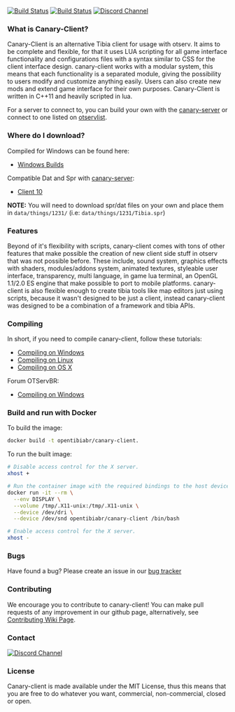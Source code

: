 [![Build Status](https://ci.appveyor.com/api/projects/status/github/opentibiabr/canary-client?branch=develop&passingText=develop%20-%20OK&svg=true)](https://ci.appveyor.com/project/opentibiabr/canary-client)
[![Build Status](https://secure.travis-ci.org/opentibiabr/canary-client.svg?branch=develop)](http://travis-ci.org/opentibiabr/canary-client)
[![Discord Channel](https://img.shields.io/discord/528117503952551936.svg?label=discord)](https://discord.gg/3NxYnyV)

### What is Canary-Client?

Canary-Client is an alternative Tibia client for usage with otserv. It aims to be complete and flexible,
for that it uses LUA scripting for all game interface functionality and configurations files with a syntax
similar to CSS for the client interface design. canary-client works with a modular system, this means
that each functionality is a separated module, giving the possibility to users modify and customize
anything easily. Users can also create new mods and extend game interface for their own purposes.
Canary-Client is written in C++11 and heavily scripted in lua.

For a server to connect to, you can build your own with the [canary-server](https://github.com/opentibiabr/canary-server)
or connect to one listed on [otservlist](https://otservlist.org/).

### Where do I download?

Compiled for Windows can be found here:
* [Windows Builds](https://ci.appveyor.com/project/opentibiabr/canary-client)

Compatible Dat and Spr with [canary-server](https://github.com/opentibiabr/canary-server):
* [Client 10](https://github.com/opentibiabr/tools/blob/master/Tibia%20Client%2010.rar)


**NOTE:** You will need to download spr/dat files on your own and place them in `data/things/1231/` (i.e: `data/things/1231/Tibia.spr`)

### Features

Beyond of it's flexibility with scripts, canary-client comes with tons of other features that make possible
the creation of new client side stuff in otserv that was not possible before. These include,
sound system, graphics effects with shaders, modules/addons system, animated textures,
styleable user interface, transparency, multi language, in game lua terminal, an OpenGL 1.1/2.0 ES engine that make possible
to port to mobile platforms. canary-client is also flexible enough to
create tibia tools like map editors just using scripts, because it wasn't designed to be just a
client, instead canary-client was designed to be a combination of a framework and tibia APIs.

### Compiling

In short, if you need to compile canary-client, follow these tutorials:
* [Compiling on Windows](https://github.com/opentibiabr/canary-client/wiki/Compiling-on-Windows)
* [Compiling on Linux](https://github.com/opentibiabr/canary-client/wiki/Compiling-on-Linux)
* [Compiling on OS X](https://github.com/opentibiabr/canary-client/wiki/Compiling-on-Mac-OS-X)

Forum OTServBR:
* [Compiling on Windows](https://forums.otserv.com.br/index.php?/forums/topic/169297-windowsvc2019-compilando-sources-otclient-vcpkg/)

### Build and run with Docker

To build the image:

```sh
docker build -t opentibiabr/canary-client.
```

To run the built image:

```sh
# Disable access control for the X server.
xhost +

# Run the container image with the required bindings to the host devices and volumes.
docker run -it --rm \
  --env DISPLAY \
  --volume /tmp/.X11-unix:/tmp/.X11-unix \
  --device /dev/dri \
  --device /dev/snd opentibiabr/canary-client /bin/bash

# Enable access control for the X server.
xhost -
```

### Bugs

Have found a bug? Please create an issue in our [bug tracker](https://github.com/opentibiabr/canary-client/issues)

### Contributing

We encourage you to contribute to canary-client! You can make pull requests of any improvement in our github page, alternatively, see [Contributing Wiki Page](https://github.com/opentibiabr/canary-client/wiki/Contributing).

### Contact

[![Discord Channel](https://img.shields.io/discord/528117503952551936.svg?label=discord)](https://discord.gg/3NxYnyV)

### License

Canary-client is made available under the MIT License, thus this means that you are free
to do whatever you want, commercial, non-commercial, closed or open.
